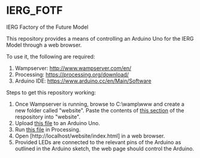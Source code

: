 # IERG_FOTF
IERG Factory of the Future Model

This repository provides a means of controlling an Arduino Uno for the IERG Model through a web browser.

To use it, the following are required:

1. Wampserver: http://www.wampserver.com/en/
2. Processing: https://processing.org/download/
3. Arduino IDE: https://www.arduino.cc/en/Main/Software

Steps to get this repository working:

1. Once Wampserver is running, browse to C:\wamp\www and create a new folder called "website". Paste the contents of [this section](Website_Files) of the respository into "website".
2. Upload [this file](FactoryoftheFuture_Arduino/FactoryoftheFuture_Arduino.ino) to an Arduino Uno.
3. Run [this file](FactoryofTheFuture_Processing/FactoryofTheFuture_Processing.pde) in Processing.
4. Open [http://localhost/website/index.html] in a web browser.
5. Provided LEDs are connected to the relevant pins of the Arduino as outlined in the Arduino sketch, the web page should control the Arduino.
